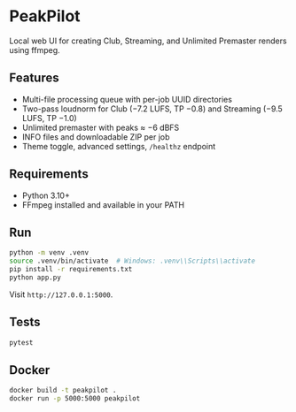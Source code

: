 # PeakPilot

Local web UI for creating Club, Streaming, and Unlimited Premaster renders using ffmpeg.

## Features
- Multi-file processing queue with per-job UUID directories
- Two-pass loudnorm for Club (−7.2 LUFS, TP −0.8) and Streaming (−9.5 LUFS, TP −1.0)
- Unlimited premaster with peaks ≈ −6 dBFS
- INFO files and downloadable ZIP per job
- Theme toggle, advanced settings, `/healthz` endpoint

## Requirements
- Python 3.10+
- FFmpeg installed and available in your PATH

## Run
```bash
python -m venv .venv
source .venv/bin/activate  # Windows: .venv\\Scripts\\activate
pip install -r requirements.txt
python app.py
```
Visit `http://127.0.0.1:5000`.

## Tests
```bash
pytest
```

## Docker
```bash
docker build -t peakpilot .
docker run -p 5000:5000 peakpilot
```
